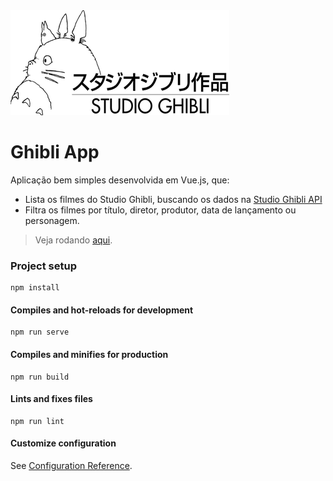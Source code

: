 <img src="https://github.com/vandersonlb/studio-ghibli/blob/master/src/assets/logo.png" />

# Ghibli App

Aplicação bem simples desenvolvida em Vue.js, que:

- Lista os filmes do Studio Ghibli, buscando os dados na [Studio Ghibli API](https://ghibliapi.herokuapp.com/)
- Filtra os filmes por título, diretor, produtor, data de lançamento ou personagem.

> Veja rodando [aqui](https://vandersonlb.github.io/studio-ghibli/).

### Project setup
```
npm install
```

#### Compiles and hot-reloads for development
```
npm run serve
```

#### Compiles and minifies for production
```
npm run build
```

#### Lints and fixes files
```
npm run lint
```

#### Customize configuration
See [Configuration Reference](https://cli.vuejs.org/config/).
